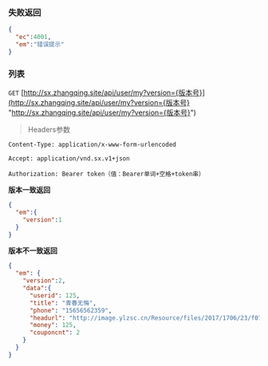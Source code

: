 ### 失败返回
```json
{
  "ec":4001,
  "em":"错误提示"
}
```

### 列表
`GET` [http://sx.zhangqing.site/api/user/my?version={版本号}](http://sx.zhangqing.site/api/user/my?version={版本号} "http://sx.zhangqing.site/api/user/my?version={版本号}")

> Headers参数

`Content-Type: application/x-www-form-urlencoded`

`Accept: application/vnd.sx.v1+json`

`Authorization: Bearer token（值：Bearer单词+空格+token串）`

**版本一致返回**
```json
{
  "em":{
    "version":1
  }
}
```
**版本不一致返回**
```json
{
  "em": {
    "version":2,
    "data":{
      "userid": 125,
      "title": "青春无悔",
      "phone": "15656562359",
      "headurl": "http://image.ylzsc.cn/Resource/files/2017/1706/23/f0752aa9-4f67-4c45-bc15-0b694e3094d6.jpg",
      "money": 125,
      "couponcnt": 2
    }
  }
}
```